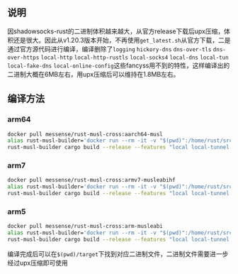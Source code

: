 ## 说明

因shadowsocks-rust的二进制体积越来越大，从官方release下载后upx压缩，体积还是很大。因此从v1.20.3版本开始，不再使用`get_latest.sh`从官方下载，二是通过官方源代码进行编译，编译删除了`logging` `hickory-dns` `dns-over-tls` `dns-over-https` `local-http` `local-http-rustls` `local-socks4` `local-dns` `local-tun` `local-fake-dns` `local-online-config`这些fancyss用不到的特性，这样编译出的二进制大概在6MB左右，用upx压缩后可以维持在1.8MB左右。

## 编译方法

### arm64
```bash
docker pull messense/rust-musl-cross:aarch64-musl
alias rust-musl-builder='docker run --rm -it -v "$(pwd)":/home/rust/src messense/rust-musl-cross:aarch64-musl'
rust-musl-builder cargo build --release --features "local local-tunnel local-redir multi-threaded stream-cipher aead-cipher-2022"
```

### arm7

```bash
docker pull messense/rust-musl-cross:armv7-musleabihf
alias rust-musl-builder='docker run --rm -it -v "$(pwd)":/home/rust/src messense/rust-musl-cross:armv7-musleabihf'
rust-musl-builder cargo build --release --features "local local-tunnel local-redir multi-threaded stream-cipher aead-cipher-2022"
```


### arm5
```bash
docker pull messense/rust-musl-cross:arm-musleabi
alias rust-musl-builder='docker run --rm -it -v "$(pwd)":/home/rust/src messense/rust-musl-cross:arm-musleabi'
rust-musl-builder cargo build --release --features "local local-tunnel local-redir multi-threaded stream-cipher aead-cipher-2022"
```

编译完成后可以在`$(pwd)/target`下找到对应二进制文件，二进制文件需要进一步经过upx压缩即可使用
